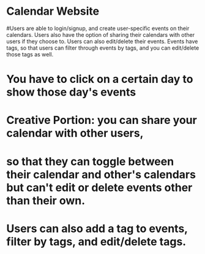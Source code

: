 # Calendar Website
#Users are able to login/signup, and create user-specific events on their calendars. Users also have the option of sharing their calendars with other users if they  choose to. Users can also edit/delete their events. Events have tags, so that users can filter through events by tags, and you can edit/delete those tags as well.

# You have to click on a certain day to show those day's events



# Creative Portion: you can share your calendar with other users, 
# so that they can toggle between their calendar and other's calendars but can't edit or delete events other than their own.
# Users can also add a tag to events, filter by tags, and edit/delete tags.
